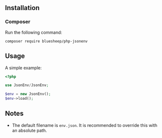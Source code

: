 ## Installation
### Composer
Run the following command:
```
composer require bluesheep/php-jsonenv
```

## Usage
A simple example:
```php
<?php

use JsonEnv/JsonEnv;

$env = new JsonEnv();
$env->load();
```

## Notes
- The default filename is `env.json`. It is recommended to override this with an absolute path.


